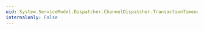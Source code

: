 ```yaml
---
uid: System.ServiceModel.Dispatcher.ChannelDispatcher.TransactionTimeout
internalonly: False
---
```

